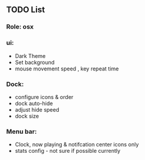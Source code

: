 ## TODO List

### Role: osx
### ui:
- Dark Theme
- Set background
- mouse movement speed , key repeat time

### Dock:
- configure icons & order
- dock auto-hide
- adjust hide speed
- dock size

### Menu bar:
- Clock, now playing & notifcation center icons only
- stats config - not sure if possible currently
